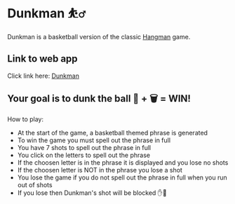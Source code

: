 # Dunkman ⛹️‍♂️

Dunkman is a basketball version of the classic [Hangman](<https://en.wikipedia.org/wiki/Hangman_(game)>) game.

## Link to web app

Click link here: [Dunkman](https://billyvollman.github.io/dunkman/)

## Your goal is to dunk the ball 🏀 + 🗑 = WIN!

How to play:

- At the start of the game, a basketball themed phrase is generated
- To win the game you must spell out the phrase in full
- You have 7 shots to spell out the phrase in full
- You click on the letters to spell out the phrase
- If the choosen letter is in the phrase it is displayed and you lose no shots
- If the choosen letter is NOT in the phrase you lose a shot
- You lose the game if you do not spell out the phrase in full when you run out of shots
- If you lose then Dunkman's shot will be blocked ✋🏀
